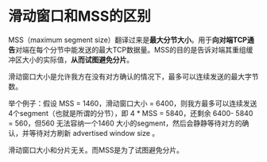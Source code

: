 # 滑动窗口和MSS的区别

MSS（maximum segment size）翻译过来是**最大分节大小**。用于**向对端TCP通告**对端在每个分节中能发送的最大TCP数据量。MSS的目的是告诉对端其重组缓冲区大小的实际值，**从而试图避免分片**。

滑动窗口大小是允许我方在没有对方确认的情况下，最多可以连续发送的最大字节数。

举个例子：假设 MSS = 1460，滑动窗口大小 = 6400，则我方最多可以连续发送4个segment（也就是所谓的分节），即 4 * MSS = 5840，还剩余 6400- 5840 = 560，但560 无法容纳一个1460 大小的segment，然后会静静等待对方的确认，并等待对方刷新 advertised window size 。

滑动窗口大小和分片无关。而MSS是为了试图避免分片。



